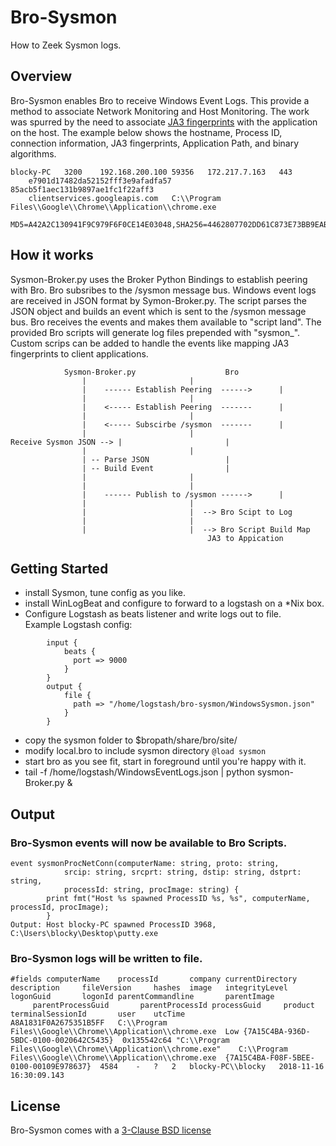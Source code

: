 # Bro-Sysmon
How to Zeek Sysmon logs.

## Overview
Bro-Sysmon enables Bro to receive Windows Event Logs.  This provide a method to associate Network Monitoring and Host Monitoring.  The work was spurred by the need to associate [JA3 fingerprints](https://engineering.salesforce.com/open-sourcing-ja3-92c9e53c3c41) with the application on the host.  The example below shows the hostname, Process ID, connection information, JA3 fingerprints, Application Path, and binary algorithms.
~~~
blocky-PC	3200	192.168.200.100	59356	172.217.7.163	443	
	e7901d17482da52152fff3e9afadfa57	85acb5f1aec131b9897ae1fc1f22aff3
	clientservices.googleapis.com	C:\\Program Files\\Google\\Chrome\\Application\\chrome.exe
	MD5=A42A2C130941F9C979F6F0CE14E03048,SHA256=4462807702DD61C873E73BB9EAB13B6EEFA6464311AA8A1831F0A2675351B5FF
~~~

## How it works
Sysmon-Broker.py uses the Broker Python Bindings to establish peering with Bro.  Bro subsribes to the /sysmon message bus.  Windows event logs are received in JSON format by Symon-Broker.py.  The script parses the JSON object and builds an event which is sent to the /sysmon message bus.  Bro receives the events and makes them available to "script land".  The provided Bro scripts will generate log files prepended with "sysmon_".  Custom scrips can be added to handle the events like mapping JA3 fingerprints to client applications.
```
			Sysmon-Broker.py					Bro
				|						|
				|    ------ Establish Peering  ------>		|
				|						|
				|    <----- Establish Peering  -------		|
				|						|
				|    <----- Subscirbe /sysmon  -------		|
				|						|
Receive Sysmon JSON	-->	|						|
				|						|
				| -- Parse JSON					|
				| -- Build Event				|
				|						|
				|						|
				|    ------ Publish to /sysmon ------>		|
				|						|
				|						|  --> Bro Scipt to Log 
				|						|
				|						|  --> Bro Script Build Map 
											JA3 to Appication
```
## Getting Started

- install Sysmon, tune config as you like.
- install WinLogBeat and configure to forward to a logstash on a *Nix box.
- Configure Logstash as beats listener and write logs out to file.  
	Example Logstash config:
```
		input {
			beats {
			  port => 9000
			}
		}
		output {
			file {
			  path => "/home/logstash/bro-sysmon/WindowsSysmon.json"
			}
		}
```
- copy the sysmon folder to $bropath/share/bro/site/
- modify local.bro to include sysmon directory  ```@load sysmon```
- start bro as you see fit, start in foreground until you're happy with it.
- tail -f /home/logstash/WindowsEventLogs.json | python sysmon-Broker.py &


## Output
### Bro-Sysmon events will now be available to Bro Scripts.
~~~
event sysmonProcNetConn(computerName: string, proto: string, 
			srcip: string, srcprt: string, dstip: string, dstprt: string, 
			processId: string, procImage: string) {
		print fmt("Host %s spawned ProcessID %s, %s", computerName, processId, procImage);
		}
Output: Host blocky-PC spawned ProcessID 3968, C:\Users\blocky\Desktop\putty.exe
~~~
### Bro-Sysmon logs will be written to file.
```
#fields computerName    processId       company currentDirectory        description     fileVersion     hashes  image   integrityLevel  logonGuid       logonId parentCommandline       parentImage
     parentProcessGuid       parentProcessId processGuid     product terminalSessionId       user    utcTime
A8A1831F0A2675351B5FF	C:\\Program Files\\Google\\Chrome\\Application\\chrome.exe	Low	{7A15C4BA-936D-5BDC-0100-0020642C5435}	0x135542c64	"C:\\Program Files\\Google\\Chrome\\Application\\chrome.exe" 	C:\\Program Files\\Google\\Chrome\\Application\\chrome.exe	{7A15C4BA-F08F-5BEE-0100-00109E978637}	4584	-	?	2	blocky-PC\\blocky	2018-11-16 16:30:09.143
```
## License
Bro-Sysmon comes with a [3-Clause BSD license](./LICENSE.txt)
